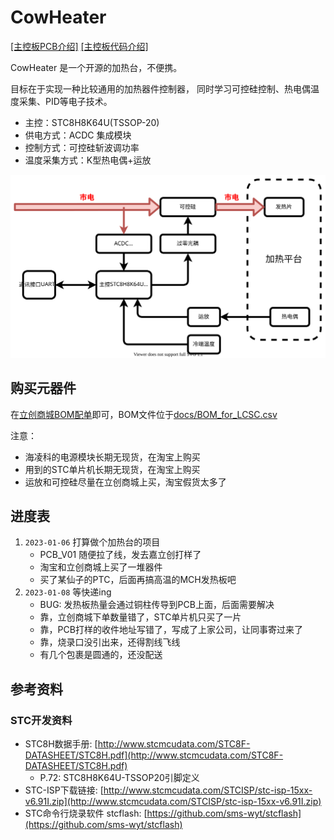 # CowHeater

[[主控板PCB介绍]](pcb_mb/README.md) [[主控板代码介绍]](src_mb/README.md)

CowHeater 是一个开源的加热台，不便携。

目标在于实现一种比较通用的加热器件控制器，
同时学习可控硅控制、热电偶温度采集、PID等电子技术。

- 主控：STC8H8K64U(TSSOP-20)
- 供电方式：ACDC 集成模块
- 控制方式：可控硅斩波调功率
- 温度采集方式：K型热电偶+运放

![system block diagram](./docs/system.svg)

## 购买元器件

在[立创商城BOM配单](https://bom.szlcsc.com/bom/upload.html)即可，BOM文件位于[docs/BOM_for_LCSC.csv](docs/BOM_for_LCSC.csv)

注意：

- 海凌科的电源模块长期无现货，在淘宝上购买
- 用到的STC单片机长期无现货，在淘宝上购买
- 运放和可控硅尽量在立创商城上买，淘宝假货太多了

## 进度表

1. `2023-01-06` 打算做个加热台的项目
   - PCB_V01 随便拉了线，发去嘉立创打样了
   - 淘宝和立创商城上买了一堆器件
   - 买了某仙子的PTC，后面再搞高温的MCH发热板吧
2. `2023-01-08` 等快递ing
   - BUG: 发热板热量会通过铜柱传导到PCB上面，后面需要解决
   - 靠，立创商城下单数量错了，STC单片机只买了一片
   - 靠，PCB打样的收件地址写错了，写成了上家公司，让同事寄过来了
   - 靠，烧录口没引出来，还得割线飞线
   - 有几个包裹是圆通的，还没配送

## 参考资料

### STC开发资料

- STC8H数据手册: [http://www.stcmcudata.com/STC8F-DATASHEET/STC8H.pdf](http://www.stcmcudata.com/STC8F-DATASHEET/STC8H.pdf)
  - P.72: STC8H8K64U-TSSOP20引脚定义
- STC-ISP下载链接: [http://www.stcmcudata.com/STCISP/stc-isp-15xx-v6.91I.zip](http://www.stcmcudata.com/STCISP/stc-isp-15xx-v6.91I.zip)
- STC命令行烧录软件 stcflash: [https://github.com/sms-wyt/stcflash](https://github.com/sms-wyt/stcflash)
